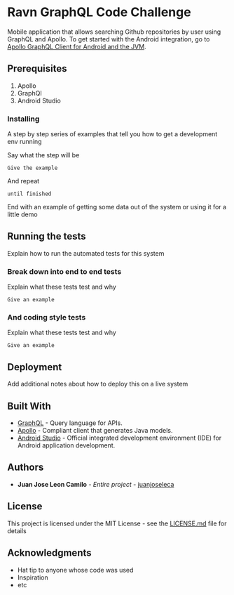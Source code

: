 # Ravn GraphQL Code Challenge
Mobile application that allows searching Github repositories by user using GraphQL and Apollo.
To get started with the Android integration, go to [Apollo GraphQL Client for Android and the JVM](https://github.com/apollographql/apollo-tooling#apollo-clientdownload-schema-output).
## Prerequisites
1. Apollo 
2. GraphQl 
3. Android Studio

### Installing

A step by step series of examples that tell you how to get a development env running

Say what the step will be

```
Give the example
```

And repeat

```
until finished
```

End with an example of getting some data out of the system or using it for a little demo

## Running the tests

Explain how to run the automated tests for this system

### Break down into end to end tests

Explain what these tests test and why

```
Give an example
```

### And coding style tests

Explain what these tests test and why

```
Give an example
```

## Deployment

Add additional notes about how to deploy this on a live system

## Built With

* [GraphQL](https://graphql.org) - Query language for APIs.
* [Apollo](https://www.apollographql.com/) - Compliant client that generates Java models.
* [Android Studio](https://developer.android.com/studio) - Official integrated development environment (IDE) for Android application development.

## Authors

* **Juan Jose Leon Camilo** - *Entire project* - [juanjoseleca](https://github.com/juanjoseleca)


## License

This project is licensed under the MIT License - see the [LICENSE.md](LICENSE.md) file for details

## Acknowledgments

* Hat tip to anyone whose code was used
* Inspiration
* etc
